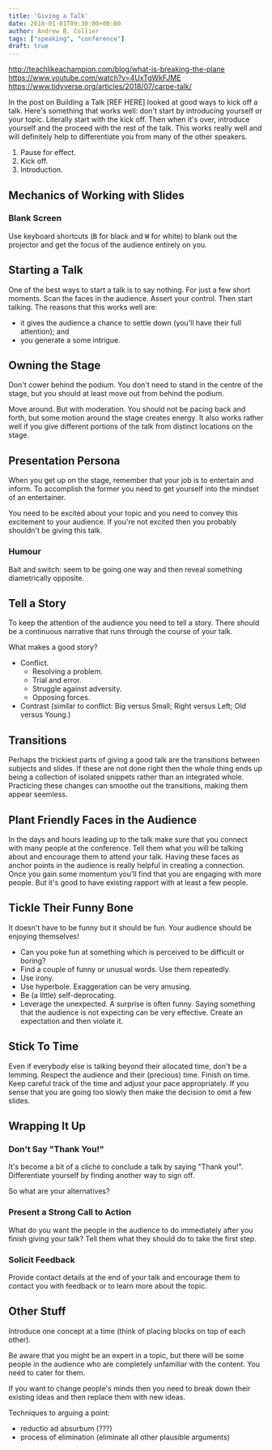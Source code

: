 ```yaml
---
title: 'Giving a Talk'
date: 2018-01-01T09:30:00+00:00
author: Andrew B. Collier
tags: ["speaking", "conference"]
draft: true
---
```


http://teachlikeachampion.com/blog/what-is-breaking-the-plane
https://www.youtube.com/watch?v=4UxTgWkFJME
https://www.tidyverse.org/articles/2018/07/carpe-talk/

In the post on Building a Talk [REF HERE] looked at good ways to kick off a talk. Here's something that works well: don't start by introducing yourself or your topic. Literally start with the kick off. Then when it's over, introduce yourself and the proceed with the rest of the talk. This works really well and will definitely help to differentiate you from many of the other speakers.

1. Pause for effect.
2. Kick off.
3. Introduction.

## Mechanics of Working with Slides

### Blank Screen

Use keyboard shortcuts (<kbd>B</kbd> for black and <kbd>W</kbd> for white) to blank out the projector and get the focus of the audience entirely on you.

## Starting a Talk

One of the best ways to start a talk is to say nothing. For just a few short moments. Scan the faces in the audience. Assert your control. Then start talking. The reasons that this works well are:

- it gives the audience a chance to settle down (you'll have their full attention); and
- you generate a some intrigue.

## Owning the Stage

Don't cower behind the podium. You don't need to stand in the centre of the stage, but you should at least move out from behind the podium.

Move around. But with moderation. You should not be pacing back and forth, but some motion around the stage creates energy. It also works rather well if you give different portions of the talk from distinct locations on the stage.

## Presentation Persona

When you get up on the stage, remember that your job is to entertain and inform. To accomplish the former you need to get yourself into the mindset of an entertainer.

You need to be excited about your topic and you need to convey this excitement to your audience. If you're not excited then you probably shouldn't be giving this talk.

### Humour

Bait and switch: seem to be going one way and then reveal something diametrically opposite.

## Tell a Story

To keep the attention of the audience you need to tell a story. There should be a continuous narrative that runs through the course of your talk.

What makes a good story?

- Conflict.
	* Resolving a problem.
	* Trial and error.
	* Struggle against adversity.
	* Opposing forces.
- Contrast (similar to conflict: Big versus Small; Right versus Left; Old versus Young.)

## Transitions

Perhaps the trickiest parts of giving a good talk are the transitions between subjects and slides. If these are not done right then the whole thing ends up being a collection of isolated snippets rather than an integrated whole. Practicing these changes can smoothe out the transitions, making them appear seemless.

## Plant Friendly Faces in the Audience

In the days and hours leading up to the talk make sure that you connect with many people at the conference. Tell them what you will be talking about and encourage them to attend your talk. Having these faces as anchor points in the audience is really helpful in creating a connection. Once you gain some momentum you'll find that you are engaging with more people. But it's good to have existing rapport with at least a few people.

## Tickle Their Funny Bone

It doesn't have to be funny but it should be fun. Your audience should be enjoying themselves!

- Can you poke fun at something which is perceived to be difficult or boring?
- Find a couple of funny or unusual words. Use them repeatedly.
- Use irony.
- Use hyperbole. Exaggeration can be very amusing.
- Be (a little) self-deprocating.
- Leverage the unexpected. A surprise is often funny. Saying something that the audience is not expecting can be very effective. Create an expectation and then violate it.

## Stick To Time

Even if everybody else is talking beyond their allocated time, don't be a lemming. Respect the audience and their (precious) time. Finish on time. Keep careful track of the time and adjust your pace appropriately. If you sense that you are going too slowly then make the decision to omit a few slides.

## Wrapping It Up

### Don't Say "Thank You!"

It's become a bit of a cliché to conclude a talk by saying "Thank you!". Differentiate yourself by finding another way to sign off.

So what are your alternatives?

### Present a Strong Call to Action

What do you want the people in the audience to do immediately after you finish giving your talk? Tell them what they should do to take the first step.

### Solicit Feedback

Provide contact details at the end of your talk and encourage them to contact you with feedback or to learn more about the topic.

## Other Stuff

Introduce one concept at a time (think of placing blocks on top of each other).

Be aware that you might be an expert in a topic, but there will be some people in the audience who are completely unfamiliar with the content. You need to cater for them.

If you want to change people's minds then you need to break down their existing ideas and then replace them with new ideas.

Techniques to arguing a point:

- reductio ad absurbum (???)
- process of elimination (eliminate all other plausible arguments)